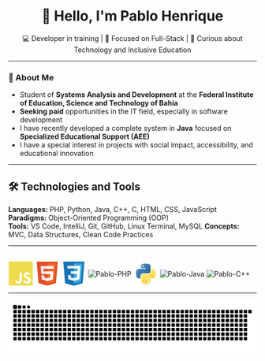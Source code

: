 <h1 align="center">👋 Hello, I'm Pablo Henrique</h1>

<p align="center">
  💻 Developer in training | 🎯 Focused on Full-Stack | 🚀 Curious about Technology and Inclusive Education
</p>

---

### 🧠  About Me

-  Student of **Systems Analysis and Development** at the **Federal Institute of Education, Science and Technology of Bahia**
- **Seeking paid** opportunities in the IT field, especially in software development
-  I have recently developed a complete system in **Java** focused on **Specialized Educational Support (AEE)**
-  I have a special interest in projects with social impact, accessibility, and educational innovation
---


## 🛠 Technologies and Tools

**Languages:** PHP, Python, Java, C++, C, HTML, CSS, JavaScript  
**Paradigms:** Object-Oriented Programming (OOP)  
**Tools:** VS Code, IntelliJ, Git, GitHub, Linux Terminal, MySQL
**Concepts:** MVC, Data Structures, Clean Code Practices

---

  <div style="display: inline_block"><br>
  <img align="center" alt="Pablo-Js" height="50" width="50" src="https://raw.githubusercontent.com/devicons/devicon/master/icons/javascript/javascript-plain.svg">
  <img align="center" alt="Pablo-HTML" height="50" width="50" src="https://raw.githubusercontent.com/devicons/devicon/master/icons/html5/html5-original.svg">
  <img align="center" alt="Pablo-CSS" height="50" width="50" src="https://raw.githubusercontent.com/devicons/devicon/master/icons/css3/css3-original.svg">
  <img align="center" alt="Pablo-PHP" height="50" width="50" src="https://cdn.jsdelivr.net/gh/devicons/devicon@latest/icons/php/php-original.svg">
  <img align="center" alt="Pablo-Python" height="50" width="50" src="https://raw.githubusercontent.com/devicons/devicon/master/icons/python/python-original.svg">
  <img align="center" alt="Pablo-Java" height="50" width="50" src="https://cdn.jsdelivr.net/gh/devicons/devicon@latest/icons/java/java-original.svg">
  <img align="center" alt="Pablo-C++" height="50" width="50" src="https://cdn.jsdelivr.net/gh/devicons/devicon@latest/icons/cplusplus/cplusplus-original.svg">
</div>

---

<picture align="center">
  <source media="(prefers-color-scheme: dark)" srcset="https://raw.githubusercontent.com/Little-hair77/Little-hair77/output/github-contribution-grid-snake-dark.svg">
  <source media="(prefers-color-scheme: light)" srcset="https://raw.githubusercontent.com/Little-hair77/Little-hair77/output/github-contribution-grid-snake-dark.svg">
  <img align="center" alt="github contribution grid snake animation" src="https://raw.githubusercontent.com/Little-hair77/Little-hair77/output/github-contribution-grid-snake.svg">
</picture>
